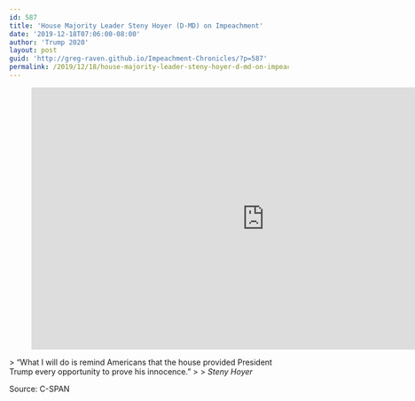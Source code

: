 ```yaml
---
id: 587
title: 'House Majority Leader Steny Hoyer (D-MD) on Impeachment'
date: '2019-12-18T07:06:00-08:00'
author: 'Trump 2020'
layout: post
guid: 'http://greg-raven.github.io/Impeachment-Chronicles/?p=587'
permalink: /2019/12/18/house-majority-leader-steny-hoyer-d-md-on-impeachment/
---
```


<figure class="wp-block-embed is-type-rich is-provider-embed-handler wp-block-embed-embed-handler wp-embed-aspect-16-9 wp-has-aspect-ratio"><div class="wp-block-embed__wrapper"><iframe allow="accelerometer; autoplay; clipboard-write; encrypted-media; gyroscope; picture-in-picture" allowfullscreen="" frameborder="0" height="473" src="https://www.youtube.com/embed/JMVlL3uPEuw?feature=oembed" title="House Majority Leader Steny Hoyer (D-MD) on Impeachment" width="840"></iframe></div></figure>> “What I will do is remind Americans that the house provided President Trump every opportunity to prove his innocence.”
> 
> <cite>Steny Hoyer</cite>

Source: C-SPAN